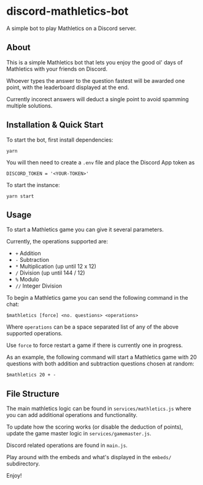 # discord-mathletics-bot
A simple bot to play Mathletics on a Discord server.

## About
This is a simple Mathletics bot that lets you enjoy the good ol' days of Mathletics with your friends on Discord.

Whoever types the answer to the question fastest will be awarded one point, with the leaderboard displayed at the end. 

Currently incorect answers will deduct a single point to avoid spamming multiple solutions.

## Installation & Quick Start
To start the bot, first install dependencies:
```
yarn
```
You will then need to create a `.env` file and place the Discord App token as 
```
DISCORD_TOKEN = '<YOUR-TOKEN>'
```

To start the instance:
```
yarn start
```

## Usage
To start a Mathletics game you can give it several parameters.

Currently, the operations supported are:
- `+` Addition
- `-` Subtraction
- `*` Multiplication (up until 12 x 12)
- `/` Division (up until 144 / 12)
- `%` Modulo
- `//` Integer Division

To begin a Mathletics game you can send the following command in the chat:
```
$mathletics [force] <no. questions> <operations>
```
Where `operations` can be a space separated list of any of the above supported operations.

Use `force` to force restart a game if there is currently one in progress.

As an example, the following command will start a Mathletics game with 20 questions with both addition and subtraction questions chosen at random:
```
$mathletics 20 + -
```

## File Structure
The main mathletics logic can be found in `services/mathletics.js` where you can add additional operations and functionality.

To update how the scoring works (or disable the deduction of points), update the game master logic in `services/gamemaster.js`.

Discord related operations are found in `main.js`.

Play around with the embeds and what's displayed in the `embeds/` subdirectory.

Enjoy!
